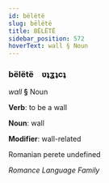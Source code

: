 ```yaml
---
id: bëlëtë
slug: bëlëtë
title: BËLËTË
sidebar_position: 572
hoverText: wall § Noun
---
```


### bëlëtë&emsp;<span kind="abugida">ʋʇʓʇcʇ</span>

*wall* **§** Noun

**Verb**: to be a wall

**Noun**: wall

**Modifier**: wall-related

Romanian perete undefined

*Romance Language Family*